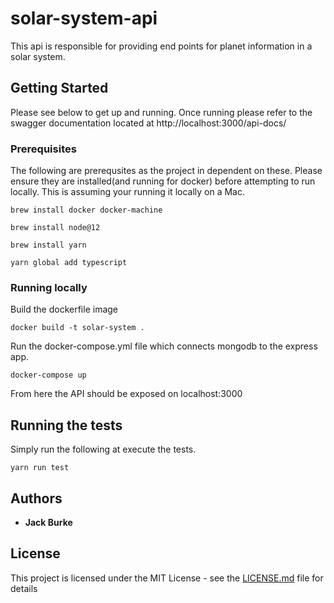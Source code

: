 # solar-system-api

This api is responsible for providing end points for planet information in a solar system.

## Getting Started

Please see below to get up and running. Once running please refer to the swagger documentation located at http://localhost:3000/api-docs/

### Prerequisites

The following are prerequsites as the project in dependent on these. Please ensure they are installed(and running for docker) before attempting to run locally. This is assuming your running it locally on a Mac.

```
brew install docker docker-machine
```

```
brew install node@12
```

```
brew install yarn
```

```
yarn global add typescript
```

### Running locally

Build the dockerfile image

```
docker build -t solar-system .
```

Run the docker-compose.yml file which connects mongodb to the express app.

```
docker-compose up
```

From here the API should be exposed on localhost:3000

## Running the tests

Simply run the following at execute the tests.

```
yarn run test
```

## Authors

- **Jack Burke**

## License

This project is licensed under the MIT License - see the [LICENSE.md](LICENSE.md) file for details
